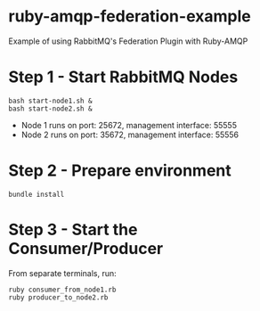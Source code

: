 ruby-amqp-federation-example
============================

Example of using RabbitMQ's Federation Plugin with Ruby-AMQP

# Step 1 - Start RabbitMQ Nodes

```
bash start-node1.sh &
bash start-node2.sh &
```

 * Node 1 runs on port: 25672, management interface: 55555
 * Node 2 runs on port: 35672, management interface: 55556

# Step 2 - Prepare environment

```
bundle install
```

# Step 3 - Start the Consumer/Producer

From separate terminals, run:

```
ruby consumer_from_node1.rb
ruby producer_to_node2.rb
```

